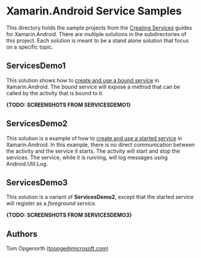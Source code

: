 # Xamarin.Android Service Samples

This directory holds the sample projects from the [Creating Services](https://developer.xamarin.com/guides/android/application_fundamentals/services/) guides for Xamarin.Android. There are multiple solutions in the subdirectories of this project. Each solution is meant to be a stand alone solution that focus on a specific topic.

## ServicesDemo1

This solution shows how to [create and use a bound service](https://developer.xamarin.com/guides/android/application_fundamentals/services/creating-a-service/bound-service) in Xamarin.Android. The bound service will expose a method that can be called by the activity that is bound to it.

**{TODO: SCREENSHOTS FROM SERVICESDEMO1}**

## ServicesDemo2

This solution is a example of how to [create and use a started service](https://developer.xamarin.com/guides/android/application_fundamentals/services) in Xamarin.Android. In this example, there is no direct communication between the activity and the service it starts. The activity will start and stop the services. The service, while it is running, will log messages using Android.Util.Log.

[](./Screenshots/StartedServices1.png)
[](./Screenshots/StartedServices2.png)
[](./Screenshots/StartedServices3.png)

## ServicesDemo3

This solution is a variant of **ServicesDemo2**, except that the started service will register as a _foreground service_.

**{TODO: SCREENSHOTS FROM SERVICESDEMO3}**

## Authors

Tom Opgenorth (toopge@microsoft.com)